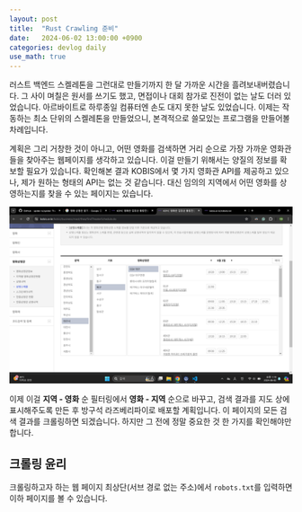 ```yaml
---
layout: post
title:  "Rust Crawling 준비"
date:   2024-06-02 13:00:00 +0900
categories: devlog daily
use_math: true
---
```


러스트 백엔드 스켈레톤을 그런대로 만들기까지 한 달 가까운 시간을 흘려보내버렸습니다. 그 사이 며칠은 원서를 쓰기도 했고, 면접이나 대회 참가로 진전이 없는 날도 더러 있었습니다. 아르바이트로 하루종일 컴퓨터엔 손도 대지 못한 날도 있었습니다. 이제는 작동하는 최소 단위의 스켈레톤을 만들었으니, 본격적으로 쓸모있는 프로그램을 만들어볼 차례입니다.

계획은 그리 거창한 것이 아니고, 어떤 영화를 검색하면 거리 순으로 가장 가까운 영화관들을 찾아주는 웹페이지를 생각하고 있습니다. 이걸 만들기 위해서는 양질의 정보를 확보할 필요가 있습니다. 확인해본 결과 KOBIS에서 몇 가지 영화관 API를 제공하고 있으나, 제가 원하는 형태의 API는 없는 것 같습니다. 대신 임의의 지역에서 어떤 영화를 상영하는지를 찾을 수 있는 페이지는 있습니다.

![page](/assets/images/2024-06-02-daily/page.png)

이제 이걸 **지역 - 영화** 순 필터링에서 **영화 - 지역** 순으로 바꾸고, 검색 결과를 지도 상에 표시해주도록 만든 후 방구석 라즈베리파이로 배포할 계획입니다. 이 페이지의 모든 검색 결과를 크롤링하면 되겠습니다. 하지만 그 전에 정말 중요한 것 한 가지를 확인해야만 합니다.

## 크롤링 윤리

크롤링하고자 하는 웹 페이지 최상단(서브 경로 없는 주소)에서 `robots.txt`를 입력하면 이하 페이지를 볼 수 있습니다.

